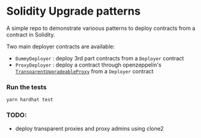 # Solidity Upgrade patterns

A simple repo to demonstrate varioous patterns to deploy contracts from a contract in Solidity.

Two main deployer contracts are available:

- `DummyDeployer` : deploy 3rd part contracts from a `Deployer` contract
- `ProxyDeployer` : deploy a contract through openzeppelin's [`TransparentUpgradeableProxy`](https://docs.openzeppelin.com/contracts/4.x/api/proxy#TransparentUpgradeableProxy) from a `Deployer` contract


### Run the tests

```shell
yarn hardhat test
```

### TODO:

- deploy transparent proxies and proxy admins using clone2
